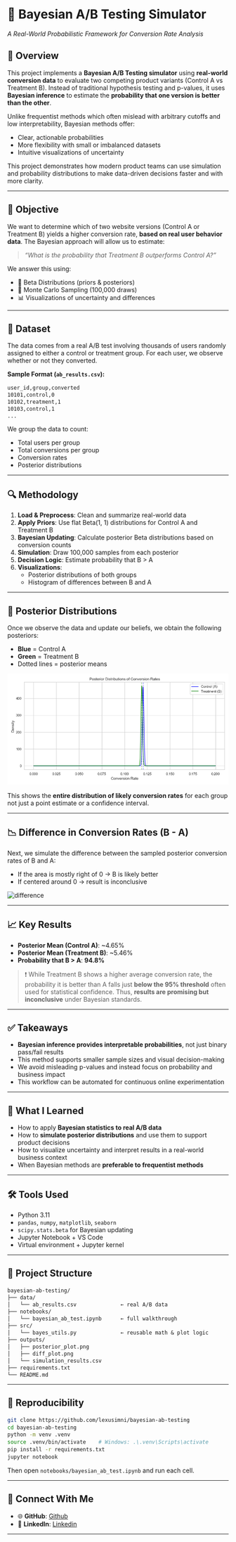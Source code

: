 # 🧪 Bayesian A/B Testing Simulator  
_A Real-World Probabilistic Framework for Conversion Rate Analysis_

## 📌 Overview

This project implements a **Bayesian A/B Testing simulator** using **real-world conversion data** to evaluate two competing product variants (Control A vs Treatment B). Instead of traditional hypothesis testing and p-values, it uses **Bayesian inference** to estimate the **probability that one version is better than the other**.

Unlike frequentist methods which often mislead with arbitrary cutoffs and low interpretability, Bayesian methods offer:
- Clear, actionable probabilities
- More flexibility with small or imbalanced datasets
- Intuitive visualizations of uncertainty

This project demonstrates how modern product teams can use simulation and probability distributions to make data-driven decisions faster and with more clarity.

---

## 🧠 Objective

We want to determine which of two website versions (Control A or Treatment B) yields a higher conversion rate, **based on real user behavior data**. The Bayesian approach will allow us to estimate:

> _“What is the probability that Treatment B outperforms Control A?”_

We answer this using:
- 🧮 Beta Distributions (priors & posteriors)
- 🎲 Monte Carlo Sampling (100,000 draws)
- 📊 Visualizations of uncertainty and differences

---

## 📂 Dataset

The data comes from a real A/B test involving thousands of users randomly assigned to either a control or treatment group. For each user, we observe whether or not they converted.

**Sample Format (`ab_results.csv`):**
```
user_id,group,converted
10101,control,0
10102,treatment,1
10103,control,1
...
```

We group the data to count:
- Total users per group
- Total conversions per group
- Conversion rates
- Posterior distributions

---

## 🔍 Methodology

1. **Load & Preprocess**: Clean and summarize real-world data
2. **Apply Priors**: Use flat Beta(1, 1) distributions for Control A and Treatment B
3. **Bayesian Updating**: Calculate posterior Beta distributions based on conversion counts
4. **Simulation**: Draw 100,000 samples from each posterior
5. **Decision Logic**: Estimate probability that B > A
6. **Visualizations**: 
   - Posterior distributions of both groups
   - Histogram of differences between B and A

---

## 🧪 Posterior Distributions

Once we observe the data and update our beliefs, we obtain the following posteriors:

- **Blue** = Control A  
- **Green** = Treatment B  
- Dotted lines = posterior means

![posterior](outputs/posterior_plot.png)

This shows the **entire distribution of likely conversion rates** for each group not just a point estimate or a confidence interval.

---

## 📉 Difference in Conversion Rates (B - A)

Next, we simulate the difference between the sampled posterior conversion rates of B and A:

- If the area is mostly right of 0 → B is likely better  
- If centered around 0 → result is inconclusive

![difference](outputs/diff_plot.png)

---

## 📈 Key Results

- **Posterior Mean (Control A)**: ~4.65%  
- **Posterior Mean (Treatment B)**: ~5.46%  
- **Probability that B > A**: **94.8%**

> ❗ While Treatment B shows a higher average conversion rate, the probability it is better than A falls just **below the 95% threshold** often used for statistical confidence. Thus, **results are promising but inconclusive** under Bayesian standards.

---

## ✅ Takeaways

- **Bayesian inference provides interpretable probabilities**, not just binary pass/fail results
- This method supports smaller sample sizes and visual decision-making
- We avoid misleading p-values and instead focus on probability and business impact
- This workflow can be automated for continuous online experimentation

---

## 🧠 What I Learned

- How to apply **Bayesian statistics to real A/B data**
- How to **simulate posterior distributions** and use them to support product decisions
- How to visualize uncertainty and interpret results in a real-world business context
- When Bayesian methods are **preferable to frequentist methods**

---

## 🛠 Tools Used

- Python 3.11
- `pandas`, `numpy`, `matplotlib`, `seaborn`
- `scipy.stats.beta` for Bayesian updating
- Jupyter Notebook + VS Code
- Virtual environment + Jupyter kernel

---

## 📁 Project Structure

```
bayesian-ab-testing/
├── data/
│   └── ab_results.csv              ← real A/B data
├── notebooks/
│   └── bayesian_ab_test.ipynb      ← full walkthrough
├── src/
│   └── bayes_utils.py              ← reusable math & plot logic
├── outputs/
│   ├── posterior_plot.png
│   ├── diff_plot.png
│   └── simulation_results.csv
├── requirements.txt
└── README.md
```

---

## 🧪 Reproducibility

```bash
git clone https://github.com/lexusimni/bayesian-ab-testing
cd bayesian-ab-testing
python -m venv .venv
source .venv/bin/activate    # Windows: .\.venv\Scripts\activate
pip install -r requirements.txt
jupyter notebook
```

Then open `notebooks/bayesian_ab_test.ipynb` and run each cell.

---

## 🔗 Connect With Me

- 🌐 **GitHub**: [Github](https://github.com/lexusimni)
- 💼 **LinkedIn**: [Linkedin](https://www.linkedin.com/in/alexus-glass-248061237/)

---
